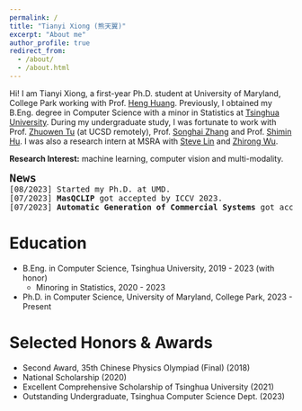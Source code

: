 ```yaml
---
permalink: /
title: "Tianyi Xiong (熊天翼)"
excerpt: "About me"
author_profile: true
redirect_from: 
  - /about/
  - /about.html
---
```


Hi! I am Tianyi Xiong, a first-year Ph.D. student at University of Maryland, College Park working with Prof. [Heng Huang](https://scholar.google.com/citations?user=4OqLaDwAAAAJ&hl=en). Previously, I obtained my B.Eng. degree in Computer Science with a minor in Statistics at [Tsinghua University](https://www.tsinghua.edu.cn/). During my undergraduate study, I was fortunate to work with Prof. [Zhuowen Tu](https://pages.ucsd.edu/~ztu/) (at UCSD remotely), Prof. [Songhai Zhang](https://www.cs.tsinghua.edu.cn/csen/info/1214/4073.htm) and Prof. [Shimin Hu](https://cg.cs.tsinghua.edu.cn/shimin.htm). I was also a research intern at MSRA with [Steve Lin](https://www.microsoft.com/en-us/research/people/stevelin/) and [Zhirong Wu](https://www.microsoft.com/en-us/research/people/wuzhiron/).

<b>Research Interest:</b> machine learning, computer vision and multi-modality.
<!-- I am especially interested in adapting vision models into the open world with the general knowledge learnt jointly from other modalities.  -->

<pre>
<b><font size="5">News</font></b>
[08/2023] Started my Ph.D. at UMD.
[07/2023] <b>MasQCLIP</b> got accepted by ICCV 2023. 
[07/2023] <b>Automatic Generation of Commercial Systems</b> got accepted by ACM MM23.
</pre>




Education
======
<!-- * High School, Beijing No.4 High School, 2016 - 2019 -->
* B.Eng. in Computer Science, Tsinghua University, 2019 - 2023 (with honor)
  * Minoring in Statistics, 2020 - 2023 
* Ph.D. in Computer Science, University of Maryland, College Park, 2023 - Present

Selected Honors & Awards
======
* Second Award, 35th Chinese Physics Olympiad (Final) (2018)
* National Scholarship (2020)
* Excellent Comprehensive Scholarship of Tsinghua University (2021)
* Outstanding Undergraduate, Tsinghua Computer Science Dept. (2023)
<!-- * Person of The Year, Department of Computer Science and Technology (2022) -->




<!-- **Number of visitors since January 2023:**

<a href="https://www.freecounterstat.com" title="web counter"><img src="https://counter10.optistats.ovh/private/freecounterstat.php?c=rdgpxla8my1punwb2ljz5ey3sxpucw2f" border="0" title="web counter" alt="web counter"></a>  -->

<script type="text/javascript" id="clustrmaps" src="//cdn.clustrmaps.com/map_v2.js?cl=080808&w=500&t=tt&d=ed1O3VUhWicV-gqtsVI9SXYPS34TXIL_XqCAW8-77B0&co=ffffff&ct=808080&cmo=3acc3a&cmn=ff5353" style="margin-bottom:1px"></script>
